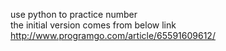 use python to practice number<br>
the initial version comes from below link 
http://www.programgo.com/article/65591609612/ 
